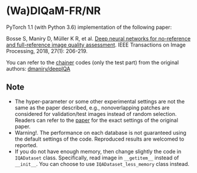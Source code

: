 # (Wa)DIQaM-FR/NR
PyTorch 1.1 (with Python 3.6) implementation of the following paper:

Bosse S, Maniry D, Müller K R, et al. [Deep neural networks for no-reference and full-reference image quality assessment](https://ieeexplore.ieee.org/document/8063957). IEEE Transactions on Image Processing, 2018, 27(1): 206-219.

You can refer to the [chainer](https://chainer.org/) codes (only the test part) from the original authors: [dmaniry/deepIQA](https://github.com/dmaniry/deepIQA)

## Note
- The hyper-parameter or some other experimental settings are not the same as the paper described, e.g., nonoverlapping patches are considered for validation/test images instead of random selection. Readers can refer to the [paper](https://ieeexplore.ieee.org/document/8063957) for the exact settings of the original paper.
- Warning!. The performance on each database is not guaranteed using the default settings of the code. Reproduced results are welcomed to reported.
- If you do not have enough memory, then change slightly the code in `IQADataset` class. Specifically, read image in `__getitem__` instead of  `__init__`. You can choose to use `IQADataset_less_memory` class instead.